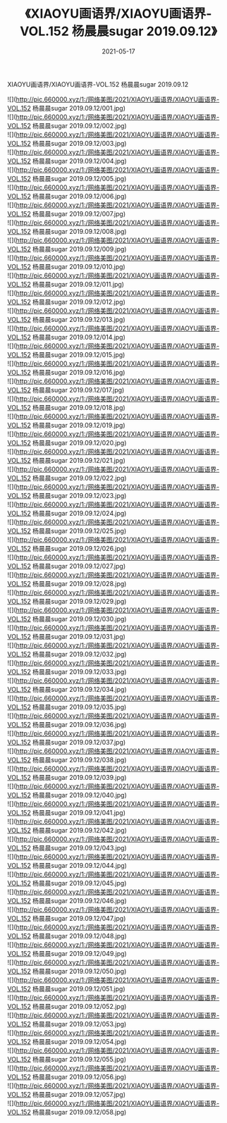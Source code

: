 ﻿---
layout: post
title:  《XIAOYU画语界/XIAOYU画语界-VOL.152 杨晨晨sugar 2019.09.12》
date:   2021-05-17
img: http://pic.660000.xyz/1:/网络美图/2021/XIAOYU画语界/XIAOYU画语界-VOL.152 杨晨晨sugar 2019.09.12/000.jpg
categories: [美女, 清纯, 唯美]
---

XIAOYU画语界/XIAOYU画语界-VOL.152 杨晨晨sugar 2019.09.12

 ![](http://pic.660000.xyz/1:/网络美图/2021/XIAOYU画语界/XIAOYU画语界-VOL.152 杨晨晨sugar 2019.09.12/001.jpg) <br>![](http://pic.660000.xyz/1:/网络美图/2021/XIAOYU画语界/XIAOYU画语界-VOL.152 杨晨晨sugar 2019.09.12/002.jpg) <br>![](http://pic.660000.xyz/1:/网络美图/2021/XIAOYU画语界/XIAOYU画语界-VOL.152 杨晨晨sugar 2019.09.12/003.jpg) <br>![](http://pic.660000.xyz/1:/网络美图/2021/XIAOYU画语界/XIAOYU画语界-VOL.152 杨晨晨sugar 2019.09.12/004.jpg) <br>![](http://pic.660000.xyz/1:/网络美图/2021/XIAOYU画语界/XIAOYU画语界-VOL.152 杨晨晨sugar 2019.09.12/005.jpg) <br>![](http://pic.660000.xyz/1:/网络美图/2021/XIAOYU画语界/XIAOYU画语界-VOL.152 杨晨晨sugar 2019.09.12/006.jpg) <br>![](http://pic.660000.xyz/1:/网络美图/2021/XIAOYU画语界/XIAOYU画语界-VOL.152 杨晨晨sugar 2019.09.12/007.jpg) <br>![](http://pic.660000.xyz/1:/网络美图/2021/XIAOYU画语界/XIAOYU画语界-VOL.152 杨晨晨sugar 2019.09.12/008.jpg) <br>![](http://pic.660000.xyz/1:/网络美图/2021/XIAOYU画语界/XIAOYU画语界-VOL.152 杨晨晨sugar 2019.09.12/009.jpg) <br>![](http://pic.660000.xyz/1:/网络美图/2021/XIAOYU画语界/XIAOYU画语界-VOL.152 杨晨晨sugar 2019.09.12/010.jpg) <br>![](http://pic.660000.xyz/1:/网络美图/2021/XIAOYU画语界/XIAOYU画语界-VOL.152 杨晨晨sugar 2019.09.12/011.jpg) <br>![](http://pic.660000.xyz/1:/网络美图/2021/XIAOYU画语界/XIAOYU画语界-VOL.152 杨晨晨sugar 2019.09.12/012.jpg) <br>![](http://pic.660000.xyz/1:/网络美图/2021/XIAOYU画语界/XIAOYU画语界-VOL.152 杨晨晨sugar 2019.09.12/013.jpg) <br>![](http://pic.660000.xyz/1:/网络美图/2021/XIAOYU画语界/XIAOYU画语界-VOL.152 杨晨晨sugar 2019.09.12/014.jpg) <br>![](http://pic.660000.xyz/1:/网络美图/2021/XIAOYU画语界/XIAOYU画语界-VOL.152 杨晨晨sugar 2019.09.12/015.jpg) <br>![](http://pic.660000.xyz/1:/网络美图/2021/XIAOYU画语界/XIAOYU画语界-VOL.152 杨晨晨sugar 2019.09.12/016.jpg) <br>![](http://pic.660000.xyz/1:/网络美图/2021/XIAOYU画语界/XIAOYU画语界-VOL.152 杨晨晨sugar 2019.09.12/017.jpg) <br>![](http://pic.660000.xyz/1:/网络美图/2021/XIAOYU画语界/XIAOYU画语界-VOL.152 杨晨晨sugar 2019.09.12/018.jpg) <br>![](http://pic.660000.xyz/1:/网络美图/2021/XIAOYU画语界/XIAOYU画语界-VOL.152 杨晨晨sugar 2019.09.12/019.jpg) <br>![](http://pic.660000.xyz/1:/网络美图/2021/XIAOYU画语界/XIAOYU画语界-VOL.152 杨晨晨sugar 2019.09.12/020.jpg) <br>![](http://pic.660000.xyz/1:/网络美图/2021/XIAOYU画语界/XIAOYU画语界-VOL.152 杨晨晨sugar 2019.09.12/021.jpg) <br>![](http://pic.660000.xyz/1:/网络美图/2021/XIAOYU画语界/XIAOYU画语界-VOL.152 杨晨晨sugar 2019.09.12/022.jpg) <br>![](http://pic.660000.xyz/1:/网络美图/2021/XIAOYU画语界/XIAOYU画语界-VOL.152 杨晨晨sugar 2019.09.12/023.jpg) <br>![](http://pic.660000.xyz/1:/网络美图/2021/XIAOYU画语界/XIAOYU画语界-VOL.152 杨晨晨sugar 2019.09.12/024.jpg) <br>![](http://pic.660000.xyz/1:/网络美图/2021/XIAOYU画语界/XIAOYU画语界-VOL.152 杨晨晨sugar 2019.09.12/025.jpg) <br>![](http://pic.660000.xyz/1:/网络美图/2021/XIAOYU画语界/XIAOYU画语界-VOL.152 杨晨晨sugar 2019.09.12/026.jpg) <br>![](http://pic.660000.xyz/1:/网络美图/2021/XIAOYU画语界/XIAOYU画语界-VOL.152 杨晨晨sugar 2019.09.12/027.jpg) <br>![](http://pic.660000.xyz/1:/网络美图/2021/XIAOYU画语界/XIAOYU画语界-VOL.152 杨晨晨sugar 2019.09.12/028.jpg) <br>![](http://pic.660000.xyz/1:/网络美图/2021/XIAOYU画语界/XIAOYU画语界-VOL.152 杨晨晨sugar 2019.09.12/029.jpg) <br>![](http://pic.660000.xyz/1:/网络美图/2021/XIAOYU画语界/XIAOYU画语界-VOL.152 杨晨晨sugar 2019.09.12/030.jpg) <br>![](http://pic.660000.xyz/1:/网络美图/2021/XIAOYU画语界/XIAOYU画语界-VOL.152 杨晨晨sugar 2019.09.12/031.jpg) <br>![](http://pic.660000.xyz/1:/网络美图/2021/XIAOYU画语界/XIAOYU画语界-VOL.152 杨晨晨sugar 2019.09.12/032.jpg) <br>![](http://pic.660000.xyz/1:/网络美图/2021/XIAOYU画语界/XIAOYU画语界-VOL.152 杨晨晨sugar 2019.09.12/033.jpg) <br>![](http://pic.660000.xyz/1:/网络美图/2021/XIAOYU画语界/XIAOYU画语界-VOL.152 杨晨晨sugar 2019.09.12/034.jpg) <br>![](http://pic.660000.xyz/1:/网络美图/2021/XIAOYU画语界/XIAOYU画语界-VOL.152 杨晨晨sugar 2019.09.12/035.jpg) <br>![](http://pic.660000.xyz/1:/网络美图/2021/XIAOYU画语界/XIAOYU画语界-VOL.152 杨晨晨sugar 2019.09.12/036.jpg) <br>![](http://pic.660000.xyz/1:/网络美图/2021/XIAOYU画语界/XIAOYU画语界-VOL.152 杨晨晨sugar 2019.09.12/037.jpg) <br>![](http://pic.660000.xyz/1:/网络美图/2021/XIAOYU画语界/XIAOYU画语界-VOL.152 杨晨晨sugar 2019.09.12/038.jpg) <br>![](http://pic.660000.xyz/1:/网络美图/2021/XIAOYU画语界/XIAOYU画语界-VOL.152 杨晨晨sugar 2019.09.12/039.jpg) <br>![](http://pic.660000.xyz/1:/网络美图/2021/XIAOYU画语界/XIAOYU画语界-VOL.152 杨晨晨sugar 2019.09.12/040.jpg) <br>![](http://pic.660000.xyz/1:/网络美图/2021/XIAOYU画语界/XIAOYU画语界-VOL.152 杨晨晨sugar 2019.09.12/041.jpg) <br>![](http://pic.660000.xyz/1:/网络美图/2021/XIAOYU画语界/XIAOYU画语界-VOL.152 杨晨晨sugar 2019.09.12/042.jpg) <br>![](http://pic.660000.xyz/1:/网络美图/2021/XIAOYU画语界/XIAOYU画语界-VOL.152 杨晨晨sugar 2019.09.12/043.jpg) <br>![](http://pic.660000.xyz/1:/网络美图/2021/XIAOYU画语界/XIAOYU画语界-VOL.152 杨晨晨sugar 2019.09.12/044.jpg) <br>![](http://pic.660000.xyz/1:/网络美图/2021/XIAOYU画语界/XIAOYU画语界-VOL.152 杨晨晨sugar 2019.09.12/045.jpg) <br>![](http://pic.660000.xyz/1:/网络美图/2021/XIAOYU画语界/XIAOYU画语界-VOL.152 杨晨晨sugar 2019.09.12/046.jpg) <br>![](http://pic.660000.xyz/1:/网络美图/2021/XIAOYU画语界/XIAOYU画语界-VOL.152 杨晨晨sugar 2019.09.12/047.jpg) <br>![](http://pic.660000.xyz/1:/网络美图/2021/XIAOYU画语界/XIAOYU画语界-VOL.152 杨晨晨sugar 2019.09.12/048.jpg) <br>![](http://pic.660000.xyz/1:/网络美图/2021/XIAOYU画语界/XIAOYU画语界-VOL.152 杨晨晨sugar 2019.09.12/049.jpg) <br>![](http://pic.660000.xyz/1:/网络美图/2021/XIAOYU画语界/XIAOYU画语界-VOL.152 杨晨晨sugar 2019.09.12/050.jpg) <br>![](http://pic.660000.xyz/1:/网络美图/2021/XIAOYU画语界/XIAOYU画语界-VOL.152 杨晨晨sugar 2019.09.12/051.jpg) <br>![](http://pic.660000.xyz/1:/网络美图/2021/XIAOYU画语界/XIAOYU画语界-VOL.152 杨晨晨sugar 2019.09.12/052.jpg) <br>![](http://pic.660000.xyz/1:/网络美图/2021/XIAOYU画语界/XIAOYU画语界-VOL.152 杨晨晨sugar 2019.09.12/053.jpg) <br>![](http://pic.660000.xyz/1:/网络美图/2021/XIAOYU画语界/XIAOYU画语界-VOL.152 杨晨晨sugar 2019.09.12/054.jpg) <br>![](http://pic.660000.xyz/1:/网络美图/2021/XIAOYU画语界/XIAOYU画语界-VOL.152 杨晨晨sugar 2019.09.12/055.jpg) <br>![](http://pic.660000.xyz/1:/网络美图/2021/XIAOYU画语界/XIAOYU画语界-VOL.152 杨晨晨sugar 2019.09.12/056.jpg) <br>![](http://pic.660000.xyz/1:/网络美图/2021/XIAOYU画语界/XIAOYU画语界-VOL.152 杨晨晨sugar 2019.09.12/057.jpg) <br>![](http://pic.660000.xyz/1:/网络美图/2021/XIAOYU画语界/XIAOYU画语界-VOL.152 杨晨晨sugar 2019.09.12/058.jpg) <br>